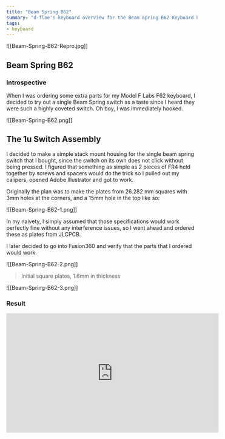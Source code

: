 ```yaml
---
title: "Beam Spring B62"
summary: "d-floe's keyboard overview for the Beam Spring B62 Keyboard by Model F Labs"
tags:
- keyboard
---
```


![[Beam-Spring-B62-Repro.jpg]]

## Beam Spring B62

### Introspective

When I was ordering some extra parts for my Model F Labs F62 keyboard, I decided to try out a single Beam Spring switch as a taste since I heard they were such a highly coveted switch. Oh boy, I was immediately hooked.

![[Beam-Spring-B62.png]]

## The 1u Switch Assembly

I decided to make a simple stack mount housing for the single beam spring switch that I bought, since the switch on its own does not click without being pressed. I figured that something as simple as 2 pieces of FR4 held together by screws and spacers would do the trick so I pulled out my calipers, opened Adobe Illustrator and got to work.

Originally the plan was to make the plates from 26.282 mm squares with 3mm holes at the corners, and a 15mm hole in the top like so:

![[Beam-Spring-B62-1.png]]

In my naivety, I simply assumed that those specifications would work perfectly fine without any interference issues, so I went ahead and ordered these as plates from JLCPCB.

I later decided to go into Fusion360 and verify that the parts that I ordered would work.

![[Beam-Spring-B62-2.png]]

> Initial square plates, 1.6mm in thickness

![[Beam-Spring-B62-3.png]]

### Result

<iframe width="560" height="315" src="https://www.youtube-nocookie.com/embed/0RQXUvb5luA" title="YouTube video player" frameborder="0" allow="accelerometer; autoplay; clipboard-write; encrypted-media; gyroscope; picture-in-picture; web-share" allowfullscreen></iframe>
